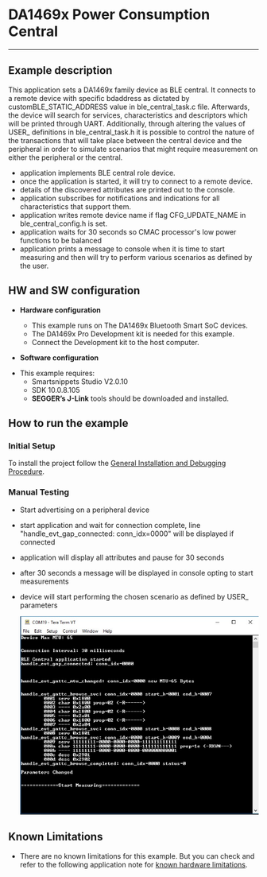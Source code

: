 # DA1469x Power Consumption Central

______________________________________________________________________

## Example description

This application sets a DA1469x family device as BLE central. It connects to a remote device with specific bdaddress as dictated by customBLE_STATIC_ADDRESS value in ble_central_task.c file. Afterwards, the device will search for services, characteristics and descriptors which will be printed through UART.
Additionally, through altering the values of USER\_ definitions in ble_central_task.h it is possible to control the nature of the transactions that will take place between the central device and the peripheral in order to simulate scenarios that might require measurement on either the peripheral or the central.

- application implements BLE central role device.
- once the application is started, it will try to connect to a remote device.
- details of the discovered attributes are printed out to the console.
- application subscribes for notifications and indications for all characteristics that support them.
- application writes remote device name if flag CFG_UPDATE_NAME in ble_central_config.h is set.
- application waits for 30 seconds so CMAC processor's low power functions to be balanced
- application prints a message to console when it is time to start measuring and then will try to perform various scenarios as defined by the user.

## HW and SW configuration

- **Hardware configuration**

  - This example runs on The DA1469x Bluetooth Smart SoC devices.
  - The DA1469x Pro Development kit is needed for this example.
  - Connect the Development kit to the host computer.

- **Software configuration**

* This example requires:
  - Smartsnippets Studio V2.0.10
  - SDK 10.0.8.105
  * **SEGGER’s J-Link** tools should be downloaded and installed.

## How to run the example

### Initial Setup

To install the project follow the [General Installation and Debugging Procedure](http://lpccs-docs.dialog-semiconductor.com/da1469x_starting_project/index.html).

### Manual Testing

- Start advertising on a peripheral device

- start application and wait for connection complete, line "handle_evt_gap_connected: conn_idx=0000"
  will be displayed if connected

- application will display all attributes and pause for 30 seconds

- after 30 seconds a message will be displayed in console opting to start measurements

- device will start performing the chosen scenario as defined by USER\_ parameters

  ![pc_custom_service_central](assets/central_com.jpg)

## Known Limitations

- There are no known limitations for this example. But you can check and refer to the following application note for
  [known hardware limitations](https://www.dialog-semiconductor.com/bluetooth-low-energy "known hardware limitations").
